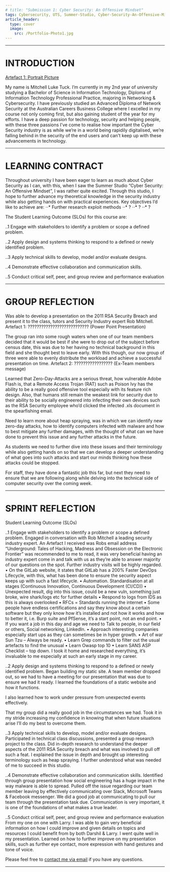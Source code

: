```yaml
---
# title: "Submission 1: Cyber Security: An Offensive Mindset"
tags: Cybersecurity, UTS, Summer-Studio, Cyber-Security-An-Offensive-Mindset, Sprint-1
article_header:
  type: cover
  image:
    src: /Portfolio-Photo1.jpg
---
```

___
# INTRODUCTION

[Artefact 1: Portrait Picture](https://github.com/AlwaysExtreme/root9b/blob/master/Portfolio-Photo1.jpg)


My name is Mitchell Luke Tuck. I’m currently in my 2nd year of university studying a Bachelor of Science in Information Technology, Diploma of Information Technology Professional Practice, majoring in Networking & Cybersecurity. I have previously studied an Advanced Diploma of Network Security at the Australian Careers Business College where I excelled in my course not only coming first, but also gaining student of the year for my efforts. I have a deep passion for technology, security and helping people, with these three passions I’ve come to realise how important the Cyber Security industry is as while we’re in a world being rapidily digitalised, we’re falling behind in the security of the end users and can't keep up with these advancements in technology.

___
# LEARNING CONTRACT

Throughout university I have been eager to learn as much about Cyber Security as I can, with this, when I saw the Summer Studio “Cyber Security: An Offensive Mindset”, I was rather quite excited. Through this studio, I hope to further advance my theoretical knowledge in the security industry while also getting hands on with practical experiences.
Key objectives I’d like to achieve are:
⋅⋅* Further research exploit methods
⋅⋅*	?
⋅⋅*	?
⋅⋅*	?

The Student Learning Outcome (SLOs) for this course are:

..1 Engage with stakeholders to identify a problem or scope a defined problem.

..2 Apply design and systems thinking to respond to a defined or newly identified problem.

..3 Apply technical skills to develop, model and/or evaluate designs.

..4 Demonstrate effective collaboration and communication skills.

..5 Conduct critical self, peer, and group review and performance evaluation

___
# GROUP REFLECTION

Was able to develop a presentation on the 2011 RSA Security Breach and present it to the class, tutors and Security Industry expert Rob Mitchell.
Artefact 1:
 ???????????????????????????
(Power Point Presentation)

The group ran into some rough waters when one of our team members decided that it would be best if she were to drop out of the subject before census date, this was due to her having no technical background in this field and she thought best to leave early. With this though, our now group of three were able to evenly distribute the workload and achieve a successful presentation on time.
Artefact 2:
 ?????????????????
(Ex-Team members message)

Learned that Zero-Day-Attacks are a serious threat, how vulnerable Adobe Flash is, that a Remote Access Trojan (RAT) such as Poison Ivy has the ability to be a really good offensive tool especially with its feature rich design. Also, that humans still remain the weakest link for security due to their ability to be socially engineered into infecting their own devices such as the RSA Security employee who’d clicked the infected .xls document in the spearfishing email.

Need to learn more about heap spraying, was in which we can identify new zero-day attacks, how to identify computers infected with malware and how to best mitigate any further damages, with the thought of what can we have done to prevent this issue and any further attacks in the future.

As students we need to further dive into these issues and their terminology while also getting hands on so that we can develop a deeper understanding of what goes into such attacks and start our minds thinking how these attacks could be stopped.

For staff, they have done a fantastic job this far, but next they need to ensure that we are following along while delving into the technical side of computer security over the coming week.



___

# SPRINT REFLECTION

Student Learning Outcome (SLOs)

..1 Engage with stakeholders to identify a problem or scope a defined problem.
Engaged in conversation with Rob Mitchell a leading security industry expert. An Artefact I received was Robs email address
“Underground: Tales of Hacking, Madness and Obsession on the Electronic Frontier” was recommended to me to read, it was very beneficial having an industry expert come in and talk with us as they’re able to answer majority of our questions on the spot. Further industry visits will be highly regarded.
•	On the GitLab website, it states that GitLab has a 200% Faster DevOps Lifecycle, with this, what has been done to ensure the security aspect keeps up with such a fast lifecycle.
•	Automation. Standardisation at all stages (Continuous Innovation, Continuous Development (CI/CD))
•	Unexpected result, dig into this issue, could be a new vuln, something just broke, wire shark/logs etc for further details
•	Respond to logs from IDS as this is always overlooked
•	RFCs = Standards running the internet
•	Some people have endless certifications and say they know about a certain software but they only know how it’s installed and not how it works and how to better it, i.e. Burp suite and PfSense, it’s a start point, not an end point.
•	If you want a job in this day and age we need to Talk to people, in our field or others, Social networking, LinkedIn.
•	Approach interesting companies especially start ups as they can sometimes be in hyper growth.
•	Art of war Sun Tzu – Always be ready.
•	Learn Grep commands to filter out the usual artefacts to find the unusual
•	Learn Owasp top 10
•	Learn SANS ASP Checklist – top down.
I took it home and researched everything, it’s invaluable to me especially at such an early stage in my career.



..2 Apply design and systems thinking to respond to a defined or newly identified problem.
Began building my static site.  A team member dropped out, so we had to have a meeting for our presentation that was due to ensure we had it ready.
I learned the foundations of a static website and how it functions.

I also learned how to work under pressure from unexpected events effectively.

That my group did a really good job in the circumstances we had.
Took it in my stride increasing my confidence in knowing that when future situations arise I’ll do my best to overcome them.


..3 Apply technical skills to develop, model and/or evaluate designs.
Participated in technical class discussions, presented a group research project to the class.
Did in-depth research to understand the deeper aspects of the 2011 RSA Security breach and what was involved to pull off such a feat.
I explained the issue in depth and brought up interesting terminology such as heap spraying.
I further understood what was needed of me to succeed in this studio.

..4 Demonstrate effective collaboration and communication skills.
Identified through group presentation how social engineering has a huge impact in the way malware is able to spread.
Pulled off the issue regarding our team member leaving by effectively communicating over Slack, Microsoft Teams & Facebook messenger.
We did a good job at communicating to pull our team through the presentation task due.
Communication is very important, it is one of the foundations of what makes a true leader.


..5 Conduct critical self, peer, and group review and performance evaluation
From my one on one with Larry.
I was able to gain very beneficial information on how I could improve and given details on topics and resources I could benefit from by both Darshil & Larry.
I went quite well in my presentation.
Learned on how to further improve on my presentation skills, such as further eye contact, more expression with hand gestures and tone of voice.

Please feel free to [contact me via email](mailto:mitchell.l.tuck@student.uts.edu.au) if you have any questions.

<!--more-->

---
